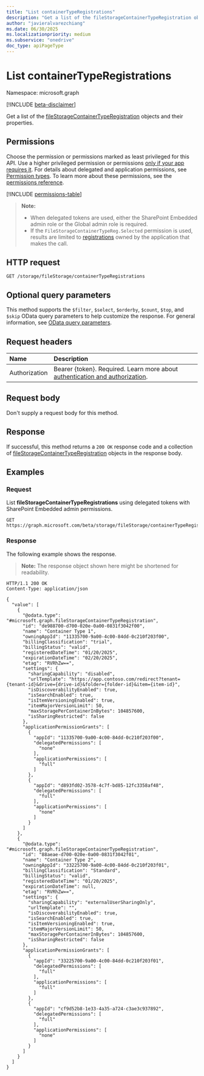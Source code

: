 ```yaml
---
title: "List containerTypeRegistrations"
description: "Get a list of the fileStorageContainerTypeRegistration objects and their properties."
author: "javieralvarezchiang"
ms.date: 06/30/2025
ms.localizationpriority: medium
ms.subservice: "onedrive"
doc_type: apiPageType
---
```


# List containerTypeRegistrations

Namespace: microsoft.graph

[!INCLUDE [beta-disclaimer](../../includes/beta-disclaimer.md)]

Get a list of the [fileStorageContainerTypeRegistration](../resources/filestoragecontainertyperegistration.md) objects and their properties.

## Permissions

Choose the permission or permissions marked as least privileged for this API. Use a higher privileged permission or permissions [only if your app requires it](/graph/permissions-overview#best-practices-for-using-microsoft-graph-permissions). For details about delegated and application permissions, see [Permission types](/graph/permissions-overview#permission-types). To learn more about these permissions, see the [permissions reference](/graph/permissions-reference).

<!-- {
  "blockType": "permissions",
  "name": "filestorage-list-containertyperegistrations-permissions"
}
-->
[!INCLUDE [permissions-table](../includes/permissions/filestorage-list-containertyperegistrations-permissions.md)]

>**Note:**
> * When delegated tokens are used, either the SharePoint Embedded admin role or the Global admin role is required.
> * If the `FileStorageContainerTypeReg.Selected` permission is used, results are limited to [registrations](../resources/filestoragecontainertyperegistration.md) owned by the application that makes the call.

## HTTP request

<!-- {
  "blockType": "ignored"
}
-->
``` http
GET /storage/fileStorage/containerTypeRegistrations
```

## Optional query parameters

This method supports the `$filter`, `$select`, `$orderby`, `$count`, `$top`, and `$skip` OData query parameters to help customize the response. For general information, see [OData query parameters](/graph/query-parameters).

## Request headers

|Name|Description|
|:---|:---|
|Authorization|Bearer {token}. Required. Learn more about [authentication and authorization](/graph/auth/auth-concepts).|

## Request body

Don't supply a request body for this method.

## Response

If successful, this method returns a `200 OK` response code and a collection of [fileStorageContainerTypeRegistration](../resources/filestoragecontainertyperegistration.md) objects in the response body.

## Examples

### Request
List **fileStorageContainerTypeRegistrations** using delegated tokens with SharePoint Embedded admin permissions.
<!-- {
  "blockType": "request",
  "name": "list_filestoragecontainertyperegistration"
}
-->
``` http
GET https://graph.microsoft.com/beta/storage/fileStorage/containerTypeRegistrations
```

### Response
The following example shows the response.
>**Note:** The response object shown here might be shortened for readability.
<!-- {
  "blockType": "response",
  "truncated": true,
  "@odata.type": "Collection(microsoft.graph.fileStorageContainerTypeRegistration)"
}
-->
``` http
HTTP/1.1 200 OK
Content-Type: application/json

{
  "value": [
    {
      "@odata.type": "#microsoft.graph.fileStorageContainerTypeRegistration",
      "id": "de988700-d700-020e-0a00-0831f3042f00",
      "name": "Container Type 1",
      "owningAppId": "11335700-9a00-4c00-84dd-0c210f203f00",
      "billingClassification": "trial",
      "billingStatus": "valid",
      "registeredDateTime": "01/20/2025",
      "expirationDateTime": "02/20/2025",
      "etag": "RVRhZw==",
      "settings": {
        "sharingCapability": "disabled",
        "urlTemplate": "https://app.contoso.com/redirect?tenant={tenant-id}&drive={drive-id}&folder={folder-id}&item={item-id}",
        "isDiscoverabilityEnabled": true,
        "isSearchEnabled": true,
        "isItemVersioningEnabled": true,
        "itemMajorVersionLimit": 50,
        "maxStoragePerContainerInBytes": 104857600,
        "isSharingRestricted": false
      },
      "applicationPermissionGrants": [
        {
          "appId": "11335700-9a00-4c00-84dd-0c210f203f00",
          "delegatedPermissions": [
            "none"
          ],
          "applicationPermissions": [
            "full"
          ]
        },
        {
          "appId": "d893fd02-3578-4c7f-bd85-12fc3358af48",
          "delegatedPermissions": [
            "full"
          ],
          "applicationPermissions": [
            "none"
          ]
        }
      ]
    },
    {
      "@odata.type": "#microsoft.graph.fileStorageContainerTypeRegistration",
      "id": "88aeae-d700-020e-0a00-0831f3042f01",
      "name": "Container Type 2",
      "owningAppId": "33225700-9a00-4c00-84dd-0c210f203f01",
      "billingClassification": "Standard",
      "billingStatus": "valid",
      "registeredDateTime": "01/20/2025",
      "expirationDateTime": null,
      "etag": "RVRhZw==",
      "settings": {
        "sharingCapability": "externalUserSharingOnly",
        "urlTemplate": "",
        "isDiscoverabilityEnabled": true,
        "isSearchEnabled": true,
        "isItemVersioningEnabled": true,
        "itemMajorVersionLimit": 50,
        "maxStoragePerContainerInBytes": 104857600,
        "isSharingRestricted": false
      },
      "applicationPermissionGrants": [
        {
          "appId": "33225700-9a00-4c00-84dd-0c210f203f01",
          "delegatedPermissions": [
            "full"
          ],
          "applicationPermissions": [
            "full"
          ]
        },
        {
          "appId": "cf9d52b8-1e33-4a35-a724-c3ae3c937892",
          "delegatedPermissions": [
            "full"
          ],
          "applicationPermissions": [
            "none"
          ]
        }
      ]
    }
  ]
}
```


